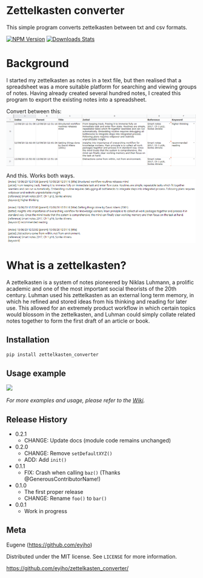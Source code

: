 # Zettelkasten converter

This simple program converts zettelkasten between txt and csv formats.

[![NPM Version][npm-image]][npm-url]
[![Downloads Stats][npm-downloads]][npm-url]

# Background

I started my zettelkasten as notes in a text file, but then realised that a spreadsheet was a more suitable platform for searching and viewing groups of notes. Having already created several hundred notes, I created this program to export the existing notes into a spreadsheet.

Convert between this:
<img src="zk_csv.png" width="500">

And this. Works both ways.
<img src="zk_txt.png" width="500">

# What is a zettelkasten?

A zettelkasten is a system of notes pioneered by Niklas Luhmann, a prolific academic and one of the most important social theorists of the 20th century. Luhman used his zettelkasten as an external long term memory, in which he refined and stored ideas from his thinking and reading for later use. This allowed for an extremely product workflow in which certain topics would blossom in the zettelkasten, and Luhman could simply collate related notes together to form the first draft of an article or book.

## Installation

```sh
pip install zettelkasten_converter
```

## Usage example

![](gui_search.png)

_For more examples and usage, please refer to the [Wiki][wiki]._

## Release History

* 0.2.1
    * CHANGE: Update docs (module code remains unchanged)
* 0.2.0
    * CHANGE: Remove `setDefaultXYZ()`
    * ADD: Add `init()`
* 0.1.1
    * FIX: Crash when calling `baz()` (Thanks @GenerousContributorName!)
* 0.1.0
    * The first proper release
    * CHANGE: Rename `foo()` to `bar()`
* 0.0.1
    * Work in progress

## Meta

Eugene (https://github.com/eyjho)

Distributed under the MIT license. See ``LICENSE`` for more information.

https://github.com/eyjho/zettelkasten_converter/

<!-- Markdown link & img dfn's -->
[npm-image]: https://img.shields.io/npm/v/datadog-metrics.svg?style=flat-square
[npm-url]: https://npmjs.org/package/datadog-metrics
[npm-downloads]: https://img.shields.io/npm/dm/datadog-metrics.svg?style=flat-square
[wiki]: https://github.com/eyjho/zettelkasten_converter/wiki
